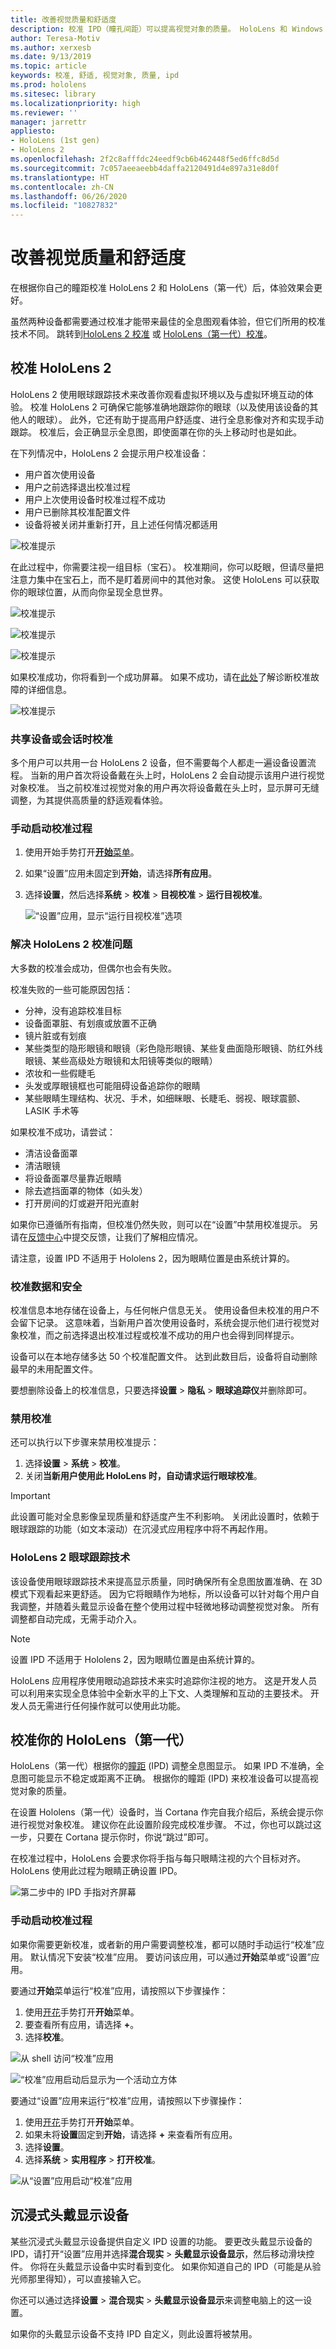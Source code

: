 ```yaml
---
title: 改善视觉质量和舒适度
description: 校准 IPD（瞳孔间距）可以提高视觉对象的质量。 HoloLens 和 Windows Mixed Reality 沉浸式头戴显示设备都提供了自定义 IPD 的方法。
author: Teresa-Motiv
ms.author: xerxesb
ms.date: 9/13/2019
ms.topic: article
keywords: 校准, 舒适, 视觉对象, 质量, ipd
ms.prod: hololens
ms.sitesec: library
ms.localizationpriority: high
ms.reviewer: ''
manager: jarrettr
appliesto:
- HoloLens (1st gen)
- HoloLens 2
ms.openlocfilehash: 2f2c8afffdc24eedf9cb6b462448f5ed6ffc8d5d
ms.sourcegitcommit: 7c057aeeaeebb4daffa2120491d4e897a31e8d0f
ms.translationtype: HT
ms.contentlocale: zh-CN
ms.lasthandoff: 06/26/2020
ms.locfileid: "10827832"
---
```

# 改善视觉质量和舒适度

在根据你自己的瞳距校准 HoloLens 2 和 HoloLens（第一代）后，体验效果会更好。

虽然两种设备都需要通过校准才能带来最佳的全息图观看体验，但它们所用的校准技术不同。  跳转到[HoloLens 2 校准](#calibrating-your-hololens-2) 或 [HoloLens（第一代）校准](#calibrating-your-hololens-1st-gen)。

## 校准 HoloLens 2

HoloLens 2 使用眼球跟踪技术来改善你观看虚拟环境以及与虚拟环境互动的体验。 校准 HoloLens 2 可确保它能够准确地跟踪你的眼球（以及使用该设备的其他人的眼球）。 此外，它还有助于提高用户舒适度、进行全息影像对齐和实现手动跟踪。 校准后，会正确显示全息图，即使面罩在你的头上移动时也是如此。

在下列情况中，HoloLens 2 会提示用户校准设备：

- 用户首次使用设备
- 用户之前选择退出校准过程
- 用户上次使用设备时校准过程不成功
- 用户已删除其校准配置文件
- 设备将被关闭并重新打开，且上述任何情况都适用 


![校准提示](./images/07-et-adjust-for-your-eyes.png)

在此过程中，你需要注视一组目标（宝石）。 校准期间，你可以眨眼，但请尽量把注意力集中在宝石上，而不是盯着房间中的其他对象。  这使 HoloLens 可以获取你的眼球位置，从而向你呈现全息世界。

![校准提示](./images/07-et-hold-head-still.png)

![校准提示](./images/08-et-gems.png)

![校准提示](./images/09-et-adjusting.png)

如果校准成功，你将看到一个成功屏幕。  如果不成功，请在[此处](#troubleshooting-hololens-2-calibration)了解诊断校准故障的详细信息。

![校准提示](./images/10-et-success.png)

### 共享设备或会话时校准

多个用户可以共用一台 HoloLens 2 设备，但不需要每个人都走一遍设备设置流程。 当新的用户首次将设备戴在头上时，HoloLens 2 会自动提示该用户进行视觉对象校准。 当之前校准过视觉对象的用户再次将设备戴在头上时，显示屏可无缝调整，为其提供高质量的舒适观看体验。  

### 手动启动校准过程

1. 使用开始手势打开[**开始**菜单](hololens2-basic-usage.md#start-gesture)。
1. 如果“设置”应用未固定到**开始**，请选择**所有应用**。
1. 选择**设置**，然后选择**系统** > **校准** > **目视校准** > **运行目视校准**。

   ![“设置”应用，显示“运行目视校准”选项](./images/C-Settings.Calibration.png)

### 解决 HoloLens 2 校准问题

大多数的校准会成功，但偶尔也会有失败。
  
校准失败的一些可能原因包括：

- 分神，没有追踪校准目标
- 设备面罩脏、有划痕或放置不正确
- 镜片脏或有划痕
- 某些类型的隐形眼镜和眼镜（彩色隐形眼镜、某些复曲面隐形眼镜、防红外线眼镜、某些高级处方眼镜和太阳镜等类似的眼睛）
- 浓妆和一些假睫毛
- 头发或厚眼镜框也可能阻碍设备追踪你的眼睛
- 某些眼睛生理结构、状况、手术，如细眯眼、长睫毛、弱视、眼球震颤、LASIK 手术等

如果校准不成功，请尝试：

- 清洁设备面罩
- 清洁眼镜
- 将设备面罩尽量靠近眼睛
- 除去遮挡面罩的物体（如头发）
- 打开房间的灯或避开阳光直射

如果你已遵循所有指南，但校准仍然失败，则可以在“设置”中禁用校准提示。 另请在[反馈中心](hololens-feedback.md)中提交反馈，让我们了解相应情况。

请注意，设置 IPD 不适用于 Hololens 2，因为眼睛位置是由系统计算的。 

### 校准数据和安全

校准信息本地存储在设备上，与任何帐户信息无关。 使用设备但未校准的用户不会留下记录。 这意味着，当新用户首次使用设备时，系统会提示他们进行视觉对象校准，而之前选择退出校准过程或校准不成功的用户也会得到同样提示。

设备可以在本地存储多达 50 个校准配置文件。 达到此数目后，设备将自动删除最早的未用配置文件。

要想删除设备上的校准信息，只要选择**设置** > **隐私** > **眼球追踪仪**并删除即可。  

### 禁用校准

还可以执行以下步骤来禁用校准提示：

1. 选择**设置** > **系统** > **校准**。
1. 关闭**当新用户使用此 HoloLens 时，自动请求运行眼球校准**。

> [!IMPORTANT]
> 此设置可能对全息影像呈现质量和舒适度产生不利影响。  关闭此设置时，依赖于眼球跟踪的功能（如文本滚动）在沉浸式应用程序中将不再起作用。

### HoloLens 2 眼球跟踪技术

该设备使用眼球跟踪技术来提高显示质量，同时确保所有全息图放置准确、在 3D 模式下观看起来更舒适。 因为它将眼睛作为地标，所以设备可以针对每个用户自我调整，并随着头戴显示设备在整个使用过程中轻微地移动调整视觉对象。  所有调整都自动完成，无需手动介入。
> [!NOTE]
> 设置 IPD 不适用于 Hololens 2，因为眼睛位置是由系统计算的。

HoloLens 应用程序使用眼动追踪技术来实时追踪你注视的地方。 这是开发人员可以利用来实现全息体验中全新水平的上下文、人类理解和互动的主要技术。 开发人员无需进行任何操作就可以使用此功能。

## 校准你的 HoloLens（第一代）

HoloLens（第一代）根据你的[瞳距](https://en.wikipedia.org/wiki/Interpupillary_distance) (IPD) 调整全息图显示。 如果 IPD 不准确，全息图可能显示不稳定或距离不正确。 根据你的瞳距 (IPD) 来校准设备可以提高视觉对象的质量。

在设置 Hololens（第一代）设备时，当 Cortana 作完自我介绍后，系统会提示你进行视觉对象校准。 建议你在此设置阶段完成校准步骤。 不过，你也可以跳过这一步，只要在 Cortana 提示你时，你说“跳过”即可。

在校准过程中，HoloLens 会要求你将手指与每只眼睛注视的六个目标对齐。 HoloLens 使用此过程为眼睛正确设置 IPD。

![第二步中的 IPD 手指对齐屏幕](./images/ipd-finger-alignment-300px.jpg)

### 手动启动校准过程

如果你需要更新校准，或者新的用户需要调整校准，都可以随时手动运行“校准”应用。 默认情况下安装“校准”应用。 要访问该应用，可以通过**开始**菜单或“设置”应用。

要通过**开始**菜单运行“校准”应用，请按照以下步骤操作：

1. 使用[开花](hololens1-basic-usage.md)手势打开**开始**菜单。
1. 要查看所有应用，请选择 **+**。
1. 选择**校准**。

![从 shell 访问“校准”应用](./images/calibration-shell.png)

![“校准”应用启动后显示为一个活动立方体](./images/calibration-livecube-200px.png)

要通过“设置”应用来运行“校准”应用，请按照以下步骤操作：

1. 使用[开花](hololens1-basic-usage.md)手势打开**开始**菜单。
1. 如果未将**设置**固定到**开始**，请选择 **+** 来查看所有应用。
1. 选择**设置**。
1. 选择**系统** > **实用程序** > **打开校准**。

![从“设置”应用启动“校准”应用](./images/calibration-settings-500px.jpg)

## 沉浸式头戴显示设备

某些沉浸式头戴显示设备提供自定义 IPD 设置的功能。 要更改头戴显示设备的 IPD，请打开“设置”应用并选择**混合现实** > **头戴显示设备显示**，然后移动滑块控件。 你将在头戴显示设备中实时看到变化。 如果你知道自己的 IPD（可能是从验光师那里得知），可以直接输入它。

你还可以通过选择**设置** > **混合现实** > **头戴显示设备显示**来调整电脑上的这一设置。

如果你的头戴显示设备不支持 IPD 自定义，则此设置将被禁用。
